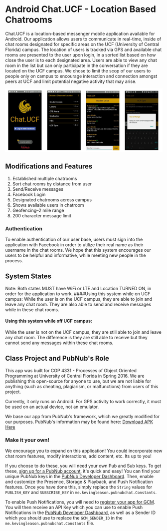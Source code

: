 # Android Chat.UCF - Location Based Chatrooms

Chat.UCF is a location-based messenger mobile application available for Android. Our application allows users to communicate in real-time, inside of chat rooms designated for specific areas on the UCF (University of Central Florida) campus. The location of users is tracked via GPS and available chat rooms are presented to the user upon login, in a sorted list based on how close the user is to each designated area. Users are able to view any chat room in the list but can only participate in the conversation if they are located on the UCF campus. We chose to limit the scop of our users to people only on campus to encourage interaction and connection amongst peers at UCF and limit potential negative activity that may arise.

<img src="img/Screen Shot 2016-07-02 at 3.05.34 PM.png" width="800">

## Modifications and Features
1. Established multiple chatrooms
2. Sort chat rooms by distance from user
2. Send/Receive messages
3. Facebook Login
4. Designated chatrooms across campus
5. Shows available users in chatroom
6. Geofencing–2 mile range
7. 200 character message limit


### Authentication
To enable authentication of our user base, users must sign into the application with Facebook in order to utilize their real name as their username in the chat rooms. We hope that this system encourages our users to be helpful and informative, while meeting new people in the process. 

## System States
Note: Both states MUST have WiFi or LTE and Location TURNED ON, in order for the application to work. 
####Using this system while on UCF campus:
While the user is on the UCF campus, they are able to join and leave any chat room. They are also able to send and receive messages while in these chat rooms.
####  Using this system while off UCF campus:
While the user is not on the UCF campus, they are still able to join and leave any chat room. The difference is they are still able to receive but they cannot send any messages within these chat rooms.



## Class Project and PubNub's Role
This app was built for COP 4331 - Processes of Object Oriented Programming at University of Central Florida in Spring 2016. We are publishing this open-source for anyone to use, but we are not liable for anything (such as cheating, plagiarism, or malfunctions) from users of this project. 

Currently, it only runs on Android. For GPS activity to work correctly, it must be used on an actual device, not an emulator.

We base our app from PubNub's framework, which we greatly modified for our purposes. PubNub's information may be found here:
[Download APK Here](http://kevingleason.me/pubnub-android-lolli-chat/)

### Make it your own!

We encourage you to expand on this application! You could incorporate new chat room features, modify interactions, add content, etc. Its up to you!

If you choose to do these, you will need your own Pub and Sub keys. To get these, [sign up for a PubNub account](http://www.pubnub.com/get-started/), it's quick and easy! You can find your unique PubNub keys in the [PubNub Developer Dashboard](https://admin.pubnub.com). Then, enable and customize the Presence, Storage & Playback, and Push Notification features. Once you have done this, simply replace the `String` values for `PUBLISH_KEY` and `SUBSCRIBE_KEY` in `me.kevingleason.pubnubchat.Constants`. 

To enable Push Notifications, you will need to [register your app for GCM](https://developers.google.com/cloud-messaging/android/client). You will then receive an API Key which you can use to enable Push Notifications in the [PubNub Developer Dashboard](https://admin.pubnub.com), as well as a Sender ID which you should use to replace the `GCM_SENDER_ID` in the `me.kevingleason.pubnubchat.Constants` file.
